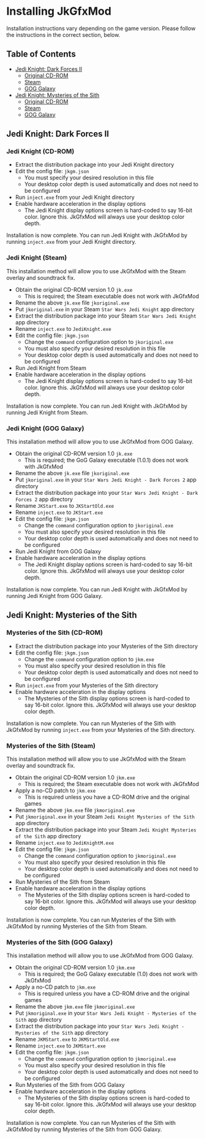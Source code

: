 # Installing JkGfxMod

Installation instructions vary depending on the game version. Please follow the instructions in the correct section, below.

## Table of Contents

* [Jedi Knight: Dark Forces II](#jedi-knight-dark-forces-ii)
    * [Original CD-ROM](#jedi-knight-cd-rom)
    * [Steam](#jedi-knight-steam)
    * [GOG Galaxy](#jedi-knight-gog-galaxy)
* [Jedi Knight: Mysteries of the Sith](#jedi-knight-mysteries-of-the-sith)
    * [Original CD-ROM](#mysteries-of-the-sith-cd-rom)
    * [Steam](#mysteries-of-the-sith-steam)
    * [GOG Galaxy](#mysteries-of-the-sith-gog-galaxy)
    
## Jedi Knight: Dark Forces II

### Jedi Knight (CD-ROM)

* Extract the distribution package into your Jedi Knight directory
* Edit the config file: `jkgm.json`
    * You must specify your desired resolution in this file
    * Your desktop color depth is used automatically and does not need to be configured
* Run `inject.exe` from your Jedi Knight directory
* Enable hardware acceleration in the display options
    * The Jedi Knight display options screen is hard-coded to say 16-bit color. Ignore this. JkGfxMod will always use your desktop color depth.

Installation is now complete. You can run Jedi Knight with JkGfxMod by running `inject.exe` from your Jedi Knight directory.

### Jedi Knight (Steam)

This installation method will allow you to use JkGfxMod with the Steam overlay and soundtrack fix.

* Obtain the original CD-ROM version 1.0 `jk.exe`
    * This is required; the Steam executable does not work with JkGfxMod
* Rename the above `jk.exe` file `jkoriginal.exe`
* Put `jkoriginal.exe` in your Steam `Star Wars Jedi Knight` app directory
* Extract the distribution package into your Steam `Star Wars Jedi Knight` app directory
* Rename `inject.exe` to `JediKnight.exe`
* Edit the config file: `jkgm.json`
    * Change the `command` configuration option to `jkoriginal.exe`
    * You must also specify your desired resolution in this file
    * Your desktop color depth is used automatically and does not need to be configured
* Run Jedi Knight from Steam
* Enable hardware acceleration in the display options
    * The Jedi Knight display options screen is hard-coded to say 16-bit color. Ignore this. JkGfxMod will always use your desktop color depth.

Installation is now complete. You can run Jedi Knight with JkGfxMod by running Jedi Knight from Steam.

### Jedi Knight (GOG Galaxy)

This installation method will allow you to use JkGfxMod from GOG Galaxy.

* Obtain the original CD-ROM version 1.0 `jk.exe`
    * This is required; the GoG Galaxy executable (1.0.1) does not work with JkGfxMod
* Rename the above `jk.exe` file `jkoriginal.exe`
* Put `jkoriginal.exe` in your `Star Wars Jedi Knight - Dark Forces 2` app directory
* Extract the distribution package into your `Star Wars Jedi Knight - Dark Forces 2` app directory
* Rename `JKStart.exe` to `JKStartOld.exe`
* Rename `inject.exe` to `JKStart.exe`
* Edit the config file: `jkgm.json`
    * Change the `command` configuration option to `jkoriginal.exe`
    * You must also specify your desired resolution in this file
    * Your desktop color depth is used automatically and does not need to be configured
* Run Jedi Knight from GOG Galaxy
* Enable hardware acceleration in the display options
    * The Jedi Knight display options screen is hard-coded to say 16-bit color. Ignore this. JkGfxMod will always use your desktop color depth.

Installation is now complete. You can run Jedi Knight with JkGfxMod by running Jedi Knight from GOG Galaxy.

## Jedi Knight: Mysteries of the Sith

### Mysteries of the Sith (CD-ROM)

* Extract the distribution package into your Mysteries of the Sith directory
* Edit the config file: `jkgm.json`
    * Change the `command` configuration option to `jkm.exe`
    * You must also specify your desired resolution in this file
    * Your desktop color depth is used automatically and does not need to be configured
* Run `inject.exe` from your Mysteries of the Sith directory
* Enable hardware acceleration in the display options
    * The Mysteries of the Sith display options screen is hard-coded to say 16-bit color. Ignore this. JkGfxMod will always use your desktop color depth.

Installation is now complete. You can run Mysteries of the Sith with JkGfxMod by running `inject.exe` from your Mysteries of the Sith directory.

### Mysteries of the Sith (Steam)

This installation method will allow you to use JkGfxMod with the Steam overlay and soundtrack fix.

* Obtain the original CD-ROM version 1.0 `jkm.exe`
    * This is required; the Steam executable does not work with JkGfxMod
* Apply a no-CD patch to `jkm.exe`
    * This is required unless you have a CD-ROM drive and the original games
* Rename the above `jkm.exe` file `jkmoriginal.exe`
* Put `jkmoriginal.exe` in your Steam `Jedi Knight Mysteries of the Sith` app directory
* Extract the distribution package into your Steam `Jedi Knight Mysteries of the Sith` app directory
* Rename `inject.exe` to `JediKnightM.exe`
* Edit the config file: `jkgm.json`
    * Change the `command` configuration option to `jkmoriginal.exe`
    * You must also specify your desired resolution in this file
    * Your desktop color depth is used automatically and does not need to be configured
* Run Mysteries of the Sith from Steam
* Enable hardware acceleration in the display options
    * The Mysteries of the Sith display options screen is hard-coded to say 16-bit color. Ignore this. JkGfxMod will always use your desktop color depth.

Installation is now complete. You can run Mysteries of the Sith with JkGfxMod by running Mysteries of the Sith from Steam.

### Mysteries of the Sith (GOG Galaxy)

This installation method will allow you to use JkGfxMod from GOG Galaxy.

* Obtain the original CD-ROM version 1.0 `jkm.exe`
    * This is required; the GoG Galaxy executable (1.0) does not work with JkGfxMod
* Apply a no-CD patch to `jkm.exe`
    * This is required unless you have a CD-ROM drive and the original games
* Rename the above `jkm.exe` file `jkmoriginal.exe`
* Put `jkmoriginal.exe` in your `Star Wars Jedi Knight - Mysteries of the Sith` app directory
* Extract the distribution package into your `Star Wars Jedi Knight - Mysteries of the Sith` app directory
* Rename `JKMStart.exe` to `JKMStartOld.exe`
* Rename `inject.exe` to `JKMStart.exe`
* Edit the config file: `jkgm.json`
    * Change the `command` configuration option to `jkmoriginal.exe`
    * You must also specify your desired resolution in this file
    * Your desktop color depth is used automatically and does not need to be configured
* Run Mysteries of the Sith from GOG Galaxy
* Enable hardware acceleration in the display options
    * The Mysteries of the Sith display options screen is hard-coded to say 16-bit color. Ignore this. JkGfxMod will always use your desktop color depth.

Installation is now complete. You can run Mysteries of the Sith with JkGfxMod by running Mysteries of the Sith from GOG Galaxy.
